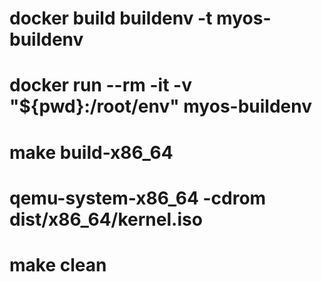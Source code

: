 # docker build buildenv -t myos-buildenv
# docker run --rm -it -v "${pwd}:/root/env" myos-buildenv
# make build-x86_64
# qemu-system-x86_64 -cdrom dist/x86_64/kernel.iso
# make clean